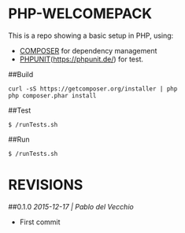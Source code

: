 PHP-WELCOMEPACK
===============
This is a repo showing a basic setup in PHP, using:
 
- [COMPOSER](https://getcomposer.org/) for dependency management
- [PHPUNIT](https://getcomposer.org/)(https://phpunit.de/) for test.


##Build
```
curl -sS https://getcomposer.org/installer | php
php composer.phar install
```

##Test
```
$ /runTests.sh
```

##Run
```
$ /runTests.sh
```


REVISIONS
=========
##0.1.0
*2015-12-17 | Pablo del Vecchio*

- First commit